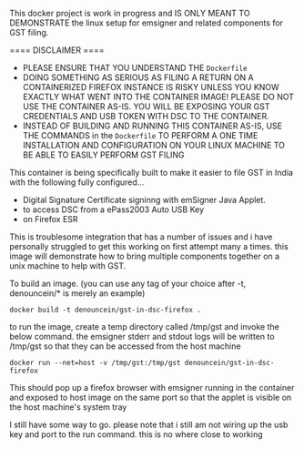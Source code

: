 This docker project is work in progress and IS ONLY MEANT TO DEMONSTRATE the linux setup for emsigner and related components for GST filing.

==== DISCLAIMER ====

- PLEASE ENSURE THAT YOU UNDERSTAND THE `Dockerfile`
- DOING SOMETHING AS SERIOUS AS FILING A RETURN ON A CONTAINERIZED FIREFOX INSTANCE IS RISKY UNLESS YOU KNOW EXACTLY WHAT WENT INTO THE CONTAINER IMAGE! PLEASE DO NOT USE THE CONTAINER AS-IS.  YOU WILL BE EXPOSING YOUR GST CREDENTIALS AND USB TOKEN WITH DSC TO THE CONTAINER.
- INSTEAD OF BUILDING AND RUNNING THIS CONTAINER AS-IS, USE THE COMMANDS in the `Dockerfile` TO PERFORM A ONE TIME INSTALLATION AND CONFIGURATION ON YOUR LINUX MACHINE TO BE ABLE TO EASILY PERFORM GST FILING

This container is being specifically built to make it easier to file GST in India with the following fully configured...
 - Digital Signature Certificate signinng with emSigner Java Applet.
 - to access DSC from a ePass2003 Auto USB Key
 - on Firefox ESR

This is troublesome integration that has a number of issues and i have personally struggled to get this working on first attempt many a times.  this image will demonstrate how to bring multiple components together on a unix machine to help with GST.   

To build an image. (you can use any tag of your choice after -t, denouncein/* is merely an example) 

`docker build -t denouncein/gst-in-dsc-firefox .`

to run the image, create a temp directory called /tmp/gst and invoke the below command.  the emsigner stderr and stdout logs will be written to /tmp/gst so that they can be accessed from the host machine

`docker run --net=host -v /tmp/gst:/tmp/gst denouncein/gst-in-dsc-firefox`

This should pop up a firefox browser with emsigner running in the container and exposed to host image on the same port so that the applet is visible on the host machine's system tray

I still have some way to go. please note that i still am not wiring up the usb key and port to the run command.  this is no where close to working